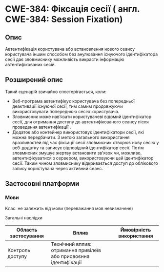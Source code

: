 # CWE-384: Фіксація сесії ( англ. CWE-384: Session Fixation)

## Опис

Автентифікація користувача або встановлення нового сеансу користувача іншим способом без анулювання існуючого ідентифікатора сеcії дає зловмиснику можливість викрасти інформацію автентифікованих сесій.

## Розширений опис

Такий сценарій звичайно спостерігається, коли:
* Веб-програма автентифікує користувача без попередньої деактивації існуючої сесії, тим самим продовжуючи використовувати попереднюю сесію користувача.
* Зловмисник може нав’язати користувачеві відомий ідентифікатор сесії, для отримання доступу до автентифікованого сеансу після проведення автентифікації .
* Додаток або контейнер використовує ідентифікатори сесії, які можна передбачити. З метою загального використання вразливостей під час фіксації сесії зловмисник створює нову сесію у веб-додатку та записує відповідний ідентифікатор сесії. Потім зловмисник змушує жертву встановити зв'язок чи, можливо, автентифікуватися з сервером, використовуючи цей ідентифікатор сесії. Таким чином зловмиснику відкривається доступ до облікового запису користувача через активний сеанс.

## Застосовні платформи	
### Мови
Клас: не залежить від мови (переважання мов невизначене)

Загальні наслідки

| Область застосування | Вплив                                                             | Ймовірність використання |
| -------------------- | ----------------------------------------------------------------- | ------------------------ |
| Контроль доступу     | Технічний вплив: отримання привілеїв або присвоєння ідентифікації |                          |



